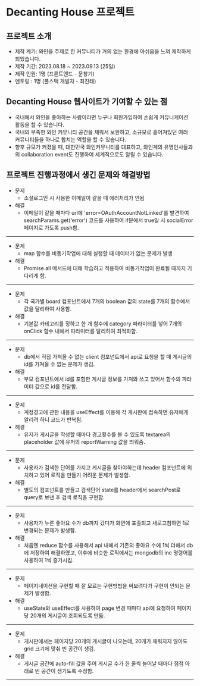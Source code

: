 # Decanting House 프로젝트

## 프로젝트 소개
* 제작 계기: 와인을 주제로 한 커뮤니티가 거의 없는 환경에 아쉬움을 느껴 제작하게 되었습니다.
* 제작 기간: 2023.08.18 ~ 2023.09.13 (25일)
* 제작 인원: 1명 (프론트엔드 - 문창기)
* 멘토링 : 1명 (풀스택 개발자 - 최진태)

## Decanting House 웹사이트가 기여할 수 있는 점
* 국내에서 와인을 좋아하는 사람이라면 누구나 회원가입하여 손쉽게 커뮤니케이션 활동을 할 수 있습니다.
* 국내의 부족한 와인 커뮤니티 공간을 채워서 보완하고, 소규모로 흩어져있던 여러 커뮤니티들을 하나로 합치는 역할을 할 수 있습니다.
* 향후 규모가 커졌을 때, 대한민국 와인커뮤니티를 대표하고, 와인계의 유명인사들과의 collaboration event도 진행하여 세계적으로도 알릴 수 있습니다.

## 프로젝트 진행과정에서 생긴 문제와 해결방법
* 문제
  + 소셜로그인 시 사용한 이메일이 같을 때 에러처리가 안됨
* 해결
  + 이메일이 같을 때마다 url에 'error=OAuthAccountNotLinked'를 발견하여 searchParams.get('error') 코드를 사용하여 if문에서 true일 시 socialError 페이지로 가도록 push함.
***
* 문제
  + map 함수를 비동기작업에 대해 실행할 때 데이터가 없는 문제가 발생 
* 해결
  + Promise.all 메서드에 대해 학습하고 적용하여 비동기작업이 완료될 때까지 기다리게 함. 
***  
* 문제
  + 각 국가별 board 컴포넌트에서 7개의 boolean 값의 state를 7개의 함수에서 값을 달리하여 사용함.
* 해결
  + 기본값 카테고리를 정하고 한 개 함수에 category 파라미터를 넣어 7개의 onClick 함수 내에서 파라미터를 달리하여 최적화함. 
*** 
* 문제
  + db에서 직접 가져올 수 없는 client 컴포넌트에서 api로 요청을 할 때 게시글의 id를 가져올 수 없는 문제가 생김.
* 해결
  + 부모 컴포넌트에서 id를 포함한 게시글 정보를 가져와 쓰고 있어서 함수의 파라미터 값으로 id를 전달함.
*** 
* 문제
  + 계정경고에 관한 내용을 useEffect를 이용해 각 게시판에 접속하면 유저에게 알리려 하니 코드가 반복됨.
* 해결
  + 유저가 게시글을 작성할 때마다 경고횟수를 볼 수 있도록 textarea의 placeholder 값에 유저의 reportWarning 값을 띄워줌.
*** 
* 문제
  + 사용자가 검색한 단어를 가지고 게시글을 찾아야하는데 header 컴포넌트에 위치하고 있어 로직을 만들기 어려운 문제가 발생함.
* 해결
  + 별도의 컴포넌트를 만들고 검색단어 state를 header에서 searchPost로 query로 보낸 후 검색 로직을 구현함.
*** 
* 문제
  + 사용자가 누른 좋아요 수가 db까지 갔다가 화면에 표출되고 새로고침하면 1로 변경되는 문제가 발생함.
* 해결
  + 처음엔 reduce 함수를 사용해서 api 내에서 기존의 좋아요 수에 1씩 더해서 db에 저장하여 해결하였고, 이후에 비슷한 로직에서는 mongodb의 inc 명령어를 사용하여 1씩 증가시킴.
*** 
* 문제
  + 페이지네이션을 구현할 때 잘 모르는 구현방법을 써보려다가 구현이 안되는 문제가 발생함.
* 해결
  + useState와 useEffect를 사용하여 page 변경 때마다 api에 요청하여 페이지당 20개의 게시글이 조회되도록 만듦.
*** 
* 문제
  + 게시판에서는 페이지당 20개의 게시글이 나오는데, 20개가 채워지지 않아도 grid 크기에 맞춰 빈 공간이 생김.
* 해결
  + 게시글 공간에 auto-fill 값을 주어 게시글 수가 한 줄씩 늘어날 때마다 점점 아래로 빈 공간이 생기도록 수정함.
*** 